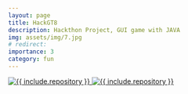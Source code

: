 ```yaml
---
layout: page
title: HackGT8
description: Hackthon Project, GUI game with JAVA
img: assets/img/7.jpg
# redirect: 
importance: 3
category: fun
---
```


<div class="repo p-2 text-center">
  <a href="https://github.com/zhaodong03/HackGT8_Covid_War">
    <img class="repo-img-light w-100" alt="{{ include.repository }}" src="https://github-readme-stats.vercel.app/api/pin/?username=zhaodong03&repo=HackGT8_Covid_War&theme={{ site.repo_theme_light }}&show_owner={{ show_owner }}">
    <img class="repo-img-dark w-100" alt="{{ include.repository }}" src="https://github-readme-stats.vercel.app/api/pin/?username=zhaodong03&repo=HackGT8_Covid_War&theme={{ site.repo_theme_light }}&show_owner={{ show_owner }}">
  </a>
</div>